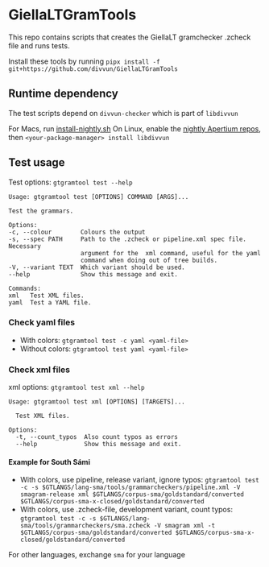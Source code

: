 # GiellaLTGramTools

This repo contains scripts that creates the GiellaLT gramchecker .zcheck file and runs tests.

Install these tools by running `pipx install -f git+https://github.com/divvun/GiellaLTGramTools`

## Runtime dependency

The test scripts depend on `divvun-checker` which is part of `libdivvun`

For Macs, run
[install-nightly.sh](https://giellalt.github.io/infra/GettingStartedOnTheMac.html#installing-hfst-our-linguistic-compiler)
On Linux, enable the
[nightly Apertium repos](https://wiki.apertium.org/wiki/Install_Apertium_core_using_packaging),
then `<your-package-manager> install libdivvun`

## Test usage

Test options: `gtgramtool test --help`

```text
Usage: gtgramtool test [OPTIONS] COMMAND [ARGS]...

Test the grammars.

Options:
-c, --colour        Colours the output
-s, --spec PATH     Path to the .zcheck or pipeline.xml spec file. Necessary
                    argument for the  xml command, useful for the yaml
                    command when doing out of tree builds.
-V, --variant TEXT  Which variant should be used.
--help              Show this message and exit.

Commands:
xml   Test XML files.
yaml  Test a YAML file.
```

### Check yaml files

- With colors: `gtgramtool test -c yaml <yaml-file>`
- Without colors: `gtgramtool test yaml <yaml-file>`

### Check xml files

xml options: `gtgramtool test xml --help`

```text
Usage: gtgramtool test xml [OPTIONS] [TARGETS]...

  Test XML files.

Options:
  -t, --count_typos  Also count typos as errors
  --help             Show this message and exit.
```

#### Example for South Sámi

- With colors, use pipeline, release variant, ignore typos: `gtgramtool test -c -s $GTLANGS/lang-sma/tools/grammarcheckers/pipeline.xml -V smagram-release xml $GTLANGS/corpus-sma/goldstandard/converted $GTLANGS/corpus-sma-x-closed/goldstandard/converted`
- With colors, use .zcheck-file, development variant, count typos: `gtgramtool test -c -s $GTLANGS/lang-sma/tools/grammarcheckers/sma.zcheck -V smagram xml -t $GTLANGS/corpus-sma/goldstandard/converted $GTLANGS/corpus-sma-x-closed/goldstandard/converted`

For other languages, exchange `sma` for your language
